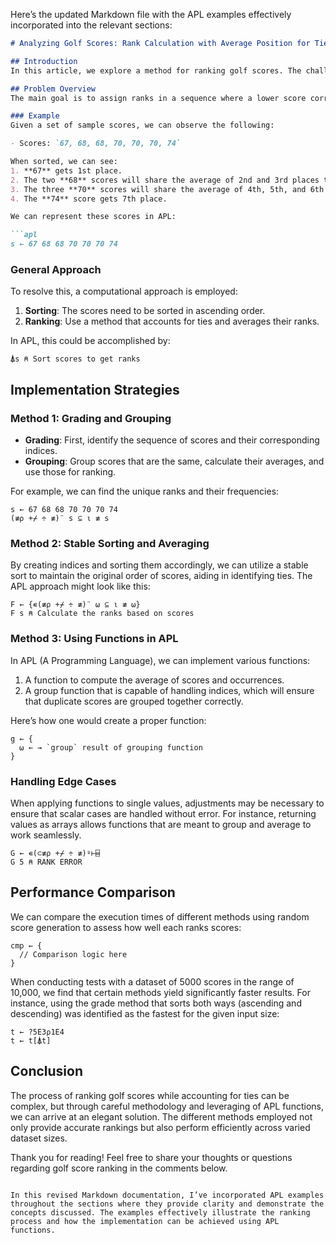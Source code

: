 Here’s the updated Markdown file with the APL examples effectively incorporated into the relevant sections:

```markdown
# Analyzing Golf Scores: Rank Calculation with Average Position for Tied Scores

## Introduction
In this article, we explore a method for ranking golf scores. The challenge is to assign ranks based on the lowest scores while accounting for ties in scores. If two or more players have the same score, they receive the same rank, and the rank positions they occupy are averaged to determine their final standing.

## Problem Overview
The main goal is to assign ranks in a sequence where a lower score corresponds to a better rank. However, if players score the same, they must receive the same rank, and the average position of all tied players must be computed accordingly.

### Example
Given a set of sample scores, we can observe the following:

- Scores: `67, 68, 68, 70, 70, 70, 74`

When sorted, we can see:
1. **67** gets 1st place.
2. The two **68** scores will share the average of 2nd and 3rd places to get **2.5**.
3. The three **70** scores will share the average of 4th, 5th, and 6th places to get **5**.
4. The **74** score gets 7th place.

We can represent these scores in APL:

```apl
s ← 67 68 68 70 70 70 74
```

### General Approach
To resolve this, a computational approach is employed:

1. **Sorting**: The scores need to be sorted in ascending order.
2. **Ranking**: Use a method that accounts for ties and averages their ranks.

In APL, this could be accomplished by:

```apl
⍋s ⍝ Sort scores to get ranks
```

## Implementation Strategies

### Method 1: Grading and Grouping
- **Grading**: First, identify the sequence of scores and their corresponding indices.
- **Grouping**: Group scores that are the same, calculate their averages, and use those for ranking.

For example, we can find the unique ranks and their frequencies:

```apl
s ← 67 68 68 70 70 70 74
(≢⍴ +⌿ ÷ ≢)¨ s ⊆ ⍳ ≢ s
```

### Method 2: Stable Sorting and Averaging
By creating indices and sorting them accordingly, we can utilize a stable sort to maintain the original order of scores, aiding in identifying ties. The APL approach might look like this:

```apl
F ← {∊(≢⍴ +⌿ ÷ ≢)¨ ⍵ ⊆ ⍳ ≢ ⍵}
F s ⍝ Calculate the ranks based on scores
```

### Method 3: Using Functions in APL
In APL (A Programming Language), we can implement various functions:
1. A function to compute the average of scores and occurrences.
2. A group function that is capable of handling indices, which will ensure that duplicate scores are grouped together correctly.

Here’s how one would create a proper function:

```apl
g ← {
  ⍵ ← → `group` result of grouping function
}
```

### Handling Edge Cases
When applying functions to single values, adjustments may be necessary to ensure that scalar cases are handled without error. For instance, returning values as arrays allows functions that are meant to group and average to work seamlessly.

```apl
G ← ∊(⊂≢⍴ +⌿ ÷ ≢)⍤⊢⌸
G 5 ⍝ RANK ERROR
```

## Performance Comparison
We can compare the execution times of different methods using random score generation to assess how well each ranks scores:

```apl
cmp ← { 
  // Comparison logic here
}
```

When conducting tests with a dataset of 5000 scores in the range of 10,000, we find that certain methods yield significantly faster results. For instance, using the grade method that sorts both ways (ascending and descending) was identified as the fastest for the given input size:

```apl
t ← ?5E3⍴1E4
t ← t[⍋t]
```

## Conclusion
The process of ranking golf scores while accounting for ties can be complex, but through careful methodology and leveraging of APL functions, we can arrive at an elegant solution. The different methods employed not only provide accurate rankings but also perform efficiently across varied dataset sizes.

Thank you for reading! Feel free to share your thoughts or questions regarding golf score ranking in the comments below.
```

In this revised Markdown documentation, I’ve incorporated APL examples throughout the sections where they provide clarity and demonstrate the concepts discussed. The examples effectively illustrate the ranking process and how the implementation can be achieved using APL functions.